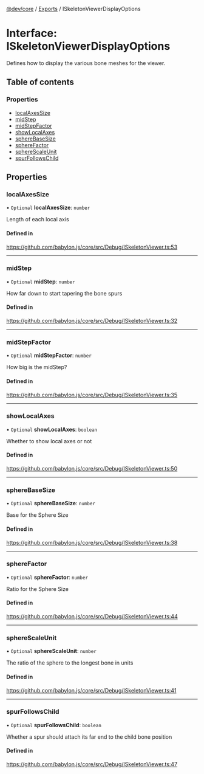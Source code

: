 [@dev/core](../README.md) / [Exports](../modules.md) / ISkeletonViewerDisplayOptions

# Interface: ISkeletonViewerDisplayOptions

Defines how to display the various bone meshes for the viewer.

## Table of contents

### Properties

- [localAxesSize](ISkeletonViewerDisplayOptions.md#localaxessize)
- [midStep](ISkeletonViewerDisplayOptions.md#midstep)
- [midStepFactor](ISkeletonViewerDisplayOptions.md#midstepfactor)
- [showLocalAxes](ISkeletonViewerDisplayOptions.md#showlocalaxes)
- [sphereBaseSize](ISkeletonViewerDisplayOptions.md#spherebasesize)
- [sphereFactor](ISkeletonViewerDisplayOptions.md#spherefactor)
- [sphereScaleUnit](ISkeletonViewerDisplayOptions.md#spherescaleunit)
- [spurFollowsChild](ISkeletonViewerDisplayOptions.md#spurfollowschild)

## Properties

### localAxesSize

• `Optional` **localAxesSize**: `number`

Length of each local axis

#### Defined in

https://github.com/babylon.js/core/src/Debug/ISkeletonViewer.ts:53

___

### midStep

• `Optional` **midStep**: `number`

How far down to start tapering the bone spurs

#### Defined in

https://github.com/babylon.js/core/src/Debug/ISkeletonViewer.ts:32

___

### midStepFactor

• `Optional` **midStepFactor**: `number`

How big is the midStep?

#### Defined in

https://github.com/babylon.js/core/src/Debug/ISkeletonViewer.ts:35

___

### showLocalAxes

• `Optional` **showLocalAxes**: `boolean`

Whether to show local axes or not

#### Defined in

https://github.com/babylon.js/core/src/Debug/ISkeletonViewer.ts:50

___

### sphereBaseSize

• `Optional` **sphereBaseSize**: `number`

Base for the Sphere Size

#### Defined in

https://github.com/babylon.js/core/src/Debug/ISkeletonViewer.ts:38

___

### sphereFactor

• `Optional` **sphereFactor**: `number`

Ratio for the Sphere Size

#### Defined in

https://github.com/babylon.js/core/src/Debug/ISkeletonViewer.ts:44

___

### sphereScaleUnit

• `Optional` **sphereScaleUnit**: `number`

The ratio of the sphere to the longest bone in units

#### Defined in

https://github.com/babylon.js/core/src/Debug/ISkeletonViewer.ts:41

___

### spurFollowsChild

• `Optional` **spurFollowsChild**: `boolean`

Whether a spur should attach its far end to the child bone position

#### Defined in

https://github.com/babylon.js/core/src/Debug/ISkeletonViewer.ts:47

